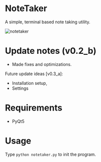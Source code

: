 # NoteTaker
A simple, terminal based note taking utility.

![notetaker](https://github.com/user-attachments/assets/4af5b87b-d67d-443b-9fb9-220e2b3eae9b)

# Update notes (v0.2_b)
- Made fixes and optimizations.

Future update ideas [v0.3_a]:
- Installation setup,
- Settings

# Requirements
- PyQt5

# Usage
Type `python notetaker.py` to init the program.
